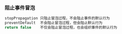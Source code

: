 ### 阻止事件冒泡
```javascript
stopPropagation 只阻止冒泡过程，不会阻止事件的默认行为
preventDefault  不会阻止冒泡过程，但会阻止默认行为
return false    不仅会阻止冒泡过程，也会组织事件的默认行为
````
